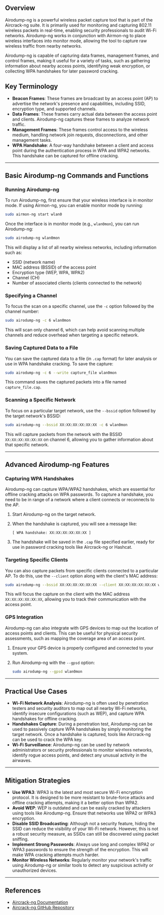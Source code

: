 ## Overview
Airodump-ng is a powerful wireless packet capture tool that is part of the Aircrack-ng suite. It is primarily used for monitoring and capturing 802.11 wireless packets in real-time, enabling security professionals to audit Wi-Fi networks. Airodump-ng works in conjunction with Airmon-ng to place wireless interfaces into monitor mode, allowing the tool to capture raw wireless traffic from nearby networks.

Airodump-ng is capable of capturing data frames, management frames, and control frames, making it useful for a variety of tasks, such as gathering information about nearby access points, identifying weak encryption, or collecting WPA handshakes for later password cracking.

## Key Terminology
- **Beacon Frames**: These frames are broadcast by an access point (AP) to advertise the network's presence and capabilities, including SSID, encryption type, and supported channels.
- **Data Frames**: These frames carry actual data between the access point and clients. Airodump-ng captures these frames to analyze network traffic.
- **Management Frames**: These frames control access to the wireless medium, handling network join requests, disconnections, and other management tasks.
- **WPA Handshake**: A four-way handshake between a client and access point during the authentication process in WPA and WPA2 networks. This handshake can be captured for offline cracking.

---

## Basic Airodump-ng Commands and Functions
### Running Airodump-ng
To run Airodump-ng, first ensure that your wireless interface is in monitor mode. If using Airmon-ng, you can enable monitor mode by running:
```bash
sudo airmon-ng start wlan0
````

Once the interface is in monitor mode (e.g., `wlan0mon`), you can run Airodump-ng:

```bash
sudo airodump-ng wlan0mon
```

This will display a list of all nearby wireless networks, including information such as:

- SSID (network name)
- MAC address (BSSID) of the access point
- Encryption type (WEP, WPA, WPA2)
- Channel (CH)
- Number of associated clients (clients connected to the network)

### Specifying a Channel

To focus the scan on a specific channel, use the `-c` option followed by the channel number:

```bash
sudo airodump-ng -c 6 wlan0mon
```

This will scan only channel 6, which can help avoid scanning multiple channels and reduce overhead when targeting a specific network.

### Saving Captured Data to a File

You can save the captured data to a file (in `.cap` format) for later analysis or use in WPA handshake cracking. To save the capture:

```bash
sudo airodump-ng -c 6 --write capture_file wlan0mon
```

This command saves the captured packets into a file named `capture_file.cap`.

### Scanning a Specific Network

To focus on a particular target network, use the `--bssid` option followed by the target network's BSSID:

```bash
sudo airodump-ng --bssid XX:XX:XX:XX:XX:XX -c 6 wlan0mon
```

This will capture packets from the network with the BSSID `XX:XX:XX:XX:XX:XX` on channel 6, allowing you to gather information about that specific network.

---

## Advanced Airodump-ng Features

### Capturing WPA Handshakes

Airodump-ng can capture WPA/WPA2 handshakes, which are essential for offline cracking attacks on WPA passwords. To capture a handshake, you need to be in range of a network where a client connects or reconnects to the AP.

1. Start Airodump-ng on the target network.
2. When the handshake is captured, you will see a message like:
    
    ```
    [ WPA handshake: XX:XX:XX:XX:XX:XX ]
    ```
    
3. The handshake will be saved in the `.cap` file specified earlier, ready for use in password cracking tools like Aircrack-ng or Hashcat.

### Targeting Specific Clients

You can also capture packets from specific clients connected to a particular AP. To do this, use the `--client` option along with the client's MAC address:

```bash
sudo airodump-ng --bssid XX:XX:XX:XX:XX:XX --client XX:XX:XX:XX:XX:XX wlan0mon
```

This will focus the capture on the client with the MAC address `XX:XX:XX:XX:XX:XX`, allowing you to track their communication with the access point.

### GPS Integration

Airodump-ng can also integrate with GPS devices to map out the location of access points and clients. This can be useful for physical security assessments, such as mapping the coverage area of an access point.

1. Ensure your GPS device is properly configured and connected to your system.
2. Run Airodump-ng with the `--gpsd` option:
    
    ```bash
    sudo airodump-ng --gpsd wlan0mon
    ```
    

---

## Practical Use Cases

- **Wi-Fi Network Analysis**: Airodump-ng is often used by penetration testers and security auditors to map out all nearby Wi-Fi networks, identify insecure configurations (such as WEP), and capture WPA handshakes for offline cracking.
- **Handshakes Capture**: During a penetration test, Airodump-ng can be used to passively capture WPA handshakes by simply monitoring the target network. Once a handshake is captured, tools like Aircrack-ng can be used to crack the WPA key.
- **Wi-Fi Surveillance**: Airodump-ng can be used by network administrators or security professionals to monitor wireless networks, identify rogue access points, and detect any unusual activity in the airwaves.

---

## Mitigation Strategies

- **Use WPA3**: WPA3 is the latest and most secure Wi-Fi encryption protocol. It is designed to be more resistant to brute-force attacks and offline cracking attempts, making it a better option than WPA2.
- **Avoid WEP**: WEP is outdated and can be easily cracked by attackers using tools like Airodump-ng. Ensure that networks use WPA2 or WPA3 encryption.
- **Disable SSID Broadcasting**: Although not a security feature, hiding the SSID can reduce the visibility of your Wi-Fi network. However, this is not a robust security measure, as SSIDs can still be discovered using packet sniffing.
- **Implement Strong Passwords**: Always use long and complex WPA2 or WPA3 passwords to ensure the strength of the encryption. This will make WPA cracking attempts much harder.
- **Monitor Wireless Networks**: Regularly monitor your network's traffic using Airodump-ng or similar tools to detect any suspicious activity or unauthorized devices.

---

## References

- [Aircrack-ng Documentation](https://www.aircrack-ng.org/doku.php?id=airodump-ng)
- [Aircrack-ng GitHub Repository](https://github.com/aircrack-ng/aircrack-ng)
